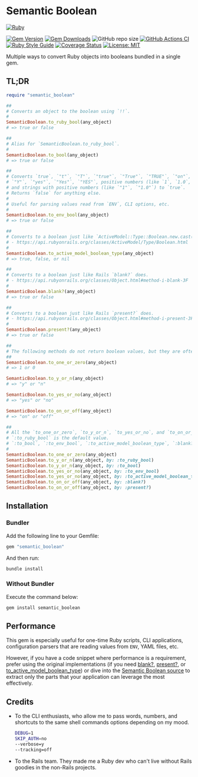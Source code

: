 # Semantic Boolean

[![Ruby](https://img.shields.io/badge/ruby-%23CC342D.svg?style=for-the-badge&logo=ruby&logoColor=white)](https://www.ruby-lang.org/en/)

[![Gem Version](https://badge.fury.io/rb/semantic_boolean.svg)](https://rubygems.org/gems/semantic_boolean) [![Gem Downloads](https://img.shields.io/gem/dt/semantic_boolean.svg)](https://rubygems.org/gems/semantic_boolean)  ![GitHub repo size](https://img.shields.io/github/repo-size/marian13/semantic_boolean) [![GitHub Actions CI](https://github.com/marian13/semantic_boolean/actions/workflows/ci.yml/badge.svg?branch=main)](https://github.com/marian13/semantic_boolean/actions/workflows/ci.yml) [![Ruby Style Guide](https://img.shields.io/badge/code_style-standard-brightgreen.svg)](https://github.com/testdouble/standard) [![Coverage Status](https://coveralls.io/repos/github/marian13/semantic_boolean/badge.svg)](https://coveralls.io/github/marian13/semantic_boolean?branch=main) 
[![License: MIT](https://img.shields.io/badge/License-MIT-yellow.svg)](https://opensource.org/licenses/MIT)

Multiple ways to convert Ruby objects into booleans bundled in a single gem.

## TL;DR

```ruby
require "semantic_boolean"

##
# Converts an object to the boolean using `!!`.
#
SemanticBoolean.to_ruby_bool(any_object)
# => true or false

##
# Alias for `SemanticBoolean.to_ruby_bool`.
#
SemanticBoolean.to_bool(any_object)
# => true or false

##
# Converts `true`, `"t"`, `"T"`, `"true"`, `"True"`, `"TRUE"`, `"on"`, `"On"`, `"ON"`, `"y"`,
# `"Y"`, `"yes"`, `"Yes"`, `"YES"`, positive numbers (like `1`, `1.0`, `BibDecimal("1")`)
# and strings with positive numbers (like `"1"`, `"1.0"`) to `true`.
# Returns `false` for anything else.
#
# Useful for parsing values read from `ENV`, CLI options, etc.
#
SemanticBoolean.to_env_bool(any_object)
# => true or false

##
# Converts to a boolean just like `ActiveModel::Type::Boolean.new.cast(object)` does.
# - https://api.rubyonrails.org/classes/ActiveModel/Type/Boolean.html
#
SemanticBoolean.to_active_model_boolean_type(any_object)
# => true, false, or nil

##
# Converts to a boolean just like Rails `blank?` does.
# - https://api.rubyonrails.org/classes/Object.html#method-i-blank-3F
#
SemanticBoolean.blank?(any_object)
# => true or false

##
# Converts to a boolean just like Rails `present?` does.
# - https://api.rubyonrails.org/classes/Object.html#method-i-present-3F
#
SemanticBoolean.present?(any_object)
# => true or false

##
# The following methods do not return boolean values, but they are often utilized in a boolean context.
##
SemanticBoolean.to_one_or_zero(any_object)
# => 1 or 0

SemanticBoolean.to_y_or_n(any_object)
# => "y" or "n"

SemanticBoolean.to_yes_or_no(any_object)
# => "yes" or "no"

SemanticBoolean.to_on_or_off(any_object)
# => "on" or "off"

##
# All the `to_one_or_zero`, `to_y_or_n`, `to_yes_or_no`, and `to_on_or_off` methods accept the `:by` keyword.
# `:to_ruby_bool` is the default value.
# `:to_bool`, `:to_env_bool`, `:to_active_model_boolean_type`, `:blank?` and `:present?` are also available.
#
SemanticBoolean.to_one_or_zero(any_object)
SemanticBoolean.to_y_or_n(any_object, by: :to_ruby_bool)
SemanticBoolean.to_y_or_n(any_object, by: :to_bool)
SemanticBoolean.to_yes_or_no(any_object, by: :to_env_bool)
SemanticBoolean.to_yes_or_no(any_object, by: :to_active_model_boolean_type)
SemanticBoolean.to_on_or_off(any_object, by: :blank?)
SemanticBoolean.to_on_or_off(any_object, by: :present?)
```

## Installation

### Bundler

Add the following line to your Gemfile:

```ruby
gem "semantic_boolean"
```

And then run:

```bash
bundle install
```

### Without Bundler

Execute the command below:

```bash
gem install semantic_boolean
```

## Performance

This gem is especially useful for one-time Ruby scripts, CLI applications, configuration parsers that are reading values from `ENV`, YAML files, etc.

However, if you have a code snippet where performance is a requirement, prefer using the original implementations (if you need [blank?](https://github.com/rails/rails/blob/main/activesupport/lib/active_support/core_ext/object/blank.rb), [present?](https://github.com/rails/rails/blob/main/activesupport/lib/active_support/core_ext/object/blank.rb), or [to_active_model_boolean_type](https://github.com/rails/rails/blob/main/activemodel/lib/active_model/type/boolean.rb)) or dive into the [Semantic Boolean source](https://github.com/marian13/semantic_boolean/blob/main/lib/semantic_boolean.rb) to extract only the parts that your application can leverage the most effectively.

## Credits

- To the CLI enthusiasts, who allow me to pass words, numbers, and shortcuts to the same shell commands options depending on my mood.

  ```bash
  DEBUG=1
  SKIP_AUTH=no
  --verbose=y
  --tracking=off
  ```

- To the Rails team. They made me a Ruby dev who can't live without Rails goodies in the non-Rails projects.
